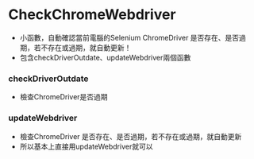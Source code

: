 # CheckChromeWebdriver
* 小函數，自動確認當前電腦的Selenium ChromeDriver 是否存在、是否過期，若不存在或過期，就自動更新！
* 包含checkDriverOutdate、updateWebdriver兩個函數

### checkDriverOutdate
* 檢查ChromeDriver是否過期

### updateWebdriver
* 檢查ChromeDriver 是否存在、是否過期，若不存在或過期，就自動更新
* 所以基本上直接用updateWebdriver就可以
